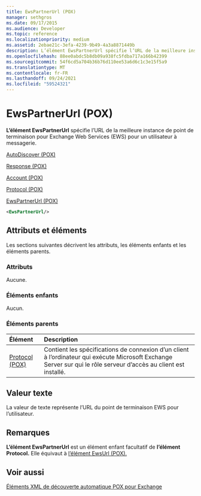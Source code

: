 ```yaml
---
title: EwsPartnerUrl (POX)
manager: sethgros
ms.date: 09/17/2015
ms.audience: Developer
ms.topic: reference
ms.localizationpriority: medium
ms.assetid: 2ebae21c-3efa-4239-9b49-4a3a8871449b
description: L’élément EwsPartnerUrl spécifie l’URL de la meilleure instance de point de terminaison pour Exchange Web Services (EWS) pour un utilisateur à messagerie.
ms.openlocfilehash: 88ee0abdc5b8db09a938fc5fdba717a166b42399
ms.sourcegitcommit: 54f6cd5a704b36b76d110ee53a6d6c1c3e15f5a9
ms.translationtype: MT
ms.contentlocale: fr-FR
ms.lasthandoff: 09/24/2021
ms.locfileid: "59524321"
---
```

# <a name="ewspartnerurl-pox"></a>EwsPartnerUrl (POX)

**L’élément EwsPartnerUrl** spécifie l’URL de la meilleure instance de point de terminaison pour Exchange Web Services (EWS) pour un utilisateur à messagerie. 
  
[AutoDiscover (POX)](autodiscover-pox.md)
  
[Response (POX)](response-pox.md)
  
[Account (POX)](account-pox.md)
  
[Protocol (POX)](protocol-pox.md)
  
[EwsPartnerUrl (POX)](ewspartnerurl-pox.md)
  
```XML
<EwsPartnerUrl/>
```

## <a name="attributes-and-elements"></a>Attributs et éléments

Les sections suivantes décrivent les attributs, les éléments enfants et les éléments parents.
  
### <a name="attributes"></a>Attributs

Aucune.
  
### <a name="child-elements"></a>Éléments enfants

Aucun.
  
### <a name="parent-elements"></a>Éléments parents

|**Élément**|**Description**|
|:-----|:-----|
|[Protocol (POX)](protocol-pox.md) <br/> |Contient les spécifications de connexion d’un client à l’ordinateur qui exécute Microsoft Exchange Server sur qui le rôle serveur d’accès au client est installé.  <br/> |
   
## <a name="text-value"></a>Valeur texte

La valeur de texte représente l’URL du point de terminaison EWS pour l’utilisateur.
  
## <a name="remarks"></a>Remarques

**L’élément EwsPartnerUrl** est un élément enfant facultatif de **l’élément Protocol.** Elle équivaut à [l’élément EwsUrl (POX).](ewsurl-pox.md) 
  
## <a name="see-also"></a>Voir aussi



[Éléments XML de découverte automatique POX pour Exchange](pox-autodiscover-xml-elements-for-exchange.md)

